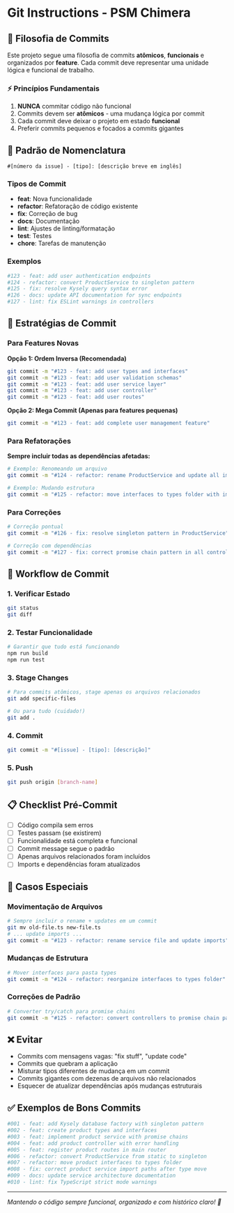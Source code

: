 # Git Instructions - PSM Chimera

## 🎯 Filosofia de Commits

Este projeto segue uma filosofia de commits **atômicos**, **funcionais** e organizados por **feature**. Cada commit deve representar uma unidade lógica e funcional de trabalho.

### ⚡ Princípios Fundamentais

1. **NUNCA** commitar código não funcional
2. Commits devem ser **atômicos** - uma mudança lógica por commit
3. Cada commit deve deixar o projeto em estado **funcional**
4. Preferir commits pequenos e focados a commits gigantes

## 📝 Padrão de Nomenclatura

```
#[número da issue] - [tipo]: [descrição breve em inglês]
```

### Tipos de Commit

- **feat**: Nova funcionalidade
- **refactor**: Refatoração de código existente
- **fix**: Correção de bug
- **docs**: Documentação
- **lint**: Ajustes de linting/formatação
- **test**: Testes
- **chore**: Tarefas de manutenção

### Exemplos

```bash
#123 - feat: add user authentication endpoints
#124 - refactor: convert ProductService to singleton pattern
#125 - fix: resolve Kysely query syntax error
#126 - docs: update API documentation for sync endpoints
#127 - lint: fix ESLint warnings in controllers
```

## 🔄 Estratégias de Commit

### Para Features Novas

**Opção 1: Ordem Inversa (Recomendada)**

```bash
git commit -m "#123 - feat: add user types and interfaces"
git commit -m "#123 - feat: add user validation schemas"
git commit -m "#123 - feat: add user service layer"
git commit -m "#123 - feat: add user controller"
git commit -m "#123 - feat: add user routes"
```

**Opção 2: Mega Commit (Apenas para features pequenas)**

```bash
git commit -m "#123 - feat: add complete user management feature"
```

### Para Refatorações

**Sempre incluir todas as dependências afetadas:**

```bash
# Exemplo: Renomeando um arquivo
git commit -m "#124 - refactor: rename ProductService and update all imports"

# Exemplo: Mudando estrutura
git commit -m "#125 - refactor: move interfaces to types folder with import updates"
```

### Para Correções

```bash
# Correção pontual
git commit -m "#126 - fix: resolve singleton pattern in ProductService"

# Correção com dependências
git commit -m "#127 - fix: correct promise chain pattern in all controllers"
```

## 🚀 Workflow de Commit

### 1. Verificar Estado

```bash
git status
git diff
```

### 2. Testar Funcionalidade

```bash
# Garantir que tudo está funcionando
npm run build
npm run test
```

### 3. Stage Changes

```bash
# Para commits atômicos, stage apenas os arquivos relacionados
git add specific-files

# Ou para tudo (cuidado!)
git add .
```

### 4. Commit

```bash
git commit -m "#[issue] - [tipo]: [descrição]"
```

### 5. Push

```bash
git push origin [branch-name]
```

## 📋 Checklist Pré-Commit

- [ ] Código compila sem erros
- [ ] Testes passam (se existirem)
- [ ] Funcionalidade está completa e funcional
- [ ] Commit message segue o padrão
- [ ] Apenas arquivos relacionados foram incluídos
- [ ] Imports e dependências foram atualizados

## 🔧 Casos Especiais

### Movimentação de Arquivos

```bash
# Sempre incluir o rename + updates em um commit
git mv old-file.ts new-file.ts
# ... update imports ...
git commit -m "#123 - refactor: rename service file and update imports"
```

### Mudanças de Estrutura

```bash
# Mover interfaces para pasta types
git commit -m "#124 - refactor: reorganize interfaces to types folder"
```

### Correções de Padrão

```bash
# Converter try/catch para promise chains
git commit -m "#125 - refactor: convert controllers to promise chain pattern"
```

## ❌ Evitar

- Commits com mensagens vagas: "fix stuff", "update code"
- Commits que quebram a aplicação
- Misturar tipos diferentes de mudança em um commit
- Commits gigantes com dezenas de arquivos não relacionados
- Esquecer de atualizar dependências após mudanças estruturais

## ✅ Exemplos de Bons Commits

```bash
#001 - feat: add Kysely database factory with singleton pattern
#002 - feat: create product types and interfaces
#003 - feat: implement product service with promise chains
#004 - feat: add product controller with error handling
#005 - feat: register product routes in main router
#006 - refactor: convert ProductService from static to singleton
#007 - refactor: move product interfaces to types folder
#008 - fix: correct product service import paths after type move
#009 - docs: update service architecture documentation
#010 - lint: fix TypeScript strict mode warnings
```

---

*Mantendo o código sempre funcional, organizado e com histórico claro! 🎯*
